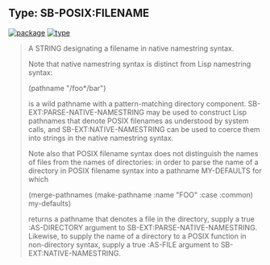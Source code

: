 ## Type: SB-POSIX:FILENAME
[![package](https://img.shields.io/badge/Package-SB--POSIX-5f9ea0.svg?style=social&colorA=999999)](../) [![type](https://img.shields.io/badge/Type-Type-5f9ea0.svg?style=social&colorA=999999)](../#type) 

> A STRING designating a filename in native namestring syntax.
> 
> Note that native namestring syntax is distinct from Lisp namestring syntax:
> 
> (pathname "/foo*/bar")
> 
> is a wild pathname with a pattern-matching directory component.
> SB-EXT:PARSE-NATIVE-NAMESTRING may be used to construct Lisp pathnames that
> denote POSIX filenames as understood by system calls, and
> SB-EXT:NATIVE-NAMESTRING can be used to coerce them into strings in the native
> namestring syntax.
> 
> Note also that POSIX filename syntax does not distinguish the names of files
> from the names of directories: in order to parse the name of a directory in
> POSIX filename syntax into a pathname MY-DEFAULTS for which
> 
> (merge-pathnames (make-pathname :name "FOO" :case :common)
> my-defaults)
> 
> returns a pathname that denotes a file in the directory, supply a true
> :AS-DIRECTORY argument to SB-EXT:PARSE-NATIVE-NAMESTRING. Likewise, to supply
> the name of a directory to a POSIX function in non-directory syntax, supply a
> true :AS-FILE argument to SB-EXT:NATIVE-NAMESTRING.

